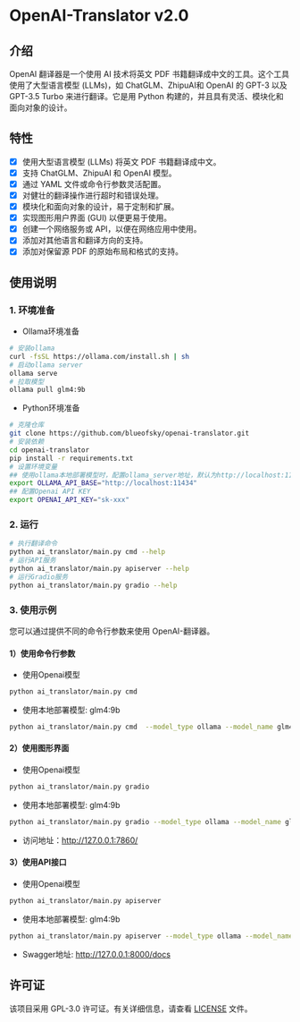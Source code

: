 # OpenAI-Translator v2.0

## 介绍

OpenAI 翻译器是一个使用 AI 技术将英文 PDF 书籍翻译成中文的工具。这个工具使用了大型语言模型 (LLMs)，如 ChatGLM、ZhipuAI和 OpenAI 的 GPT-3 以及 GPT-3.5 Turbo 来进行翻译。它是用 Python 构建的，并且具有灵活、模块化和面向对象的设计。

## 特性

- [X] 使用大型语言模型 (LLMs) 将英文 PDF 书籍翻译成中文。
- [X] 支持 ChatGLM、ZhipuAI 和 OpenAI 模型。
- [X] 通过 YAML 文件或命令行参数灵活配置。
- [X] 对健壮的翻译操作进行超时和错误处理。
- [X] 模块化和面向对象的设计，易于定制和扩展。
- [X] 实现图形用户界面 (GUI) 以便更易于使用。
- [X] 创建一个网络服务或 API，以便在网络应用中使用。
- [X] 添加对其他语言和翻译方向的支持。
- [X] 添加对保留源 PDF 的原始布局和格式的支持。

## 使用说明

### 1. 环境准备
* Ollama环境准备
```bash
# 安装ollama
curl -fsSL https://ollama.com/install.sh | sh
# 启动ollama server
ollama serve
# 拉取模型
ollama pull glm4:9b
```
* Python环境准备
```bash
# 克隆仓库
git clone https://github.com/blueofsky/openai-translator.git
# 安装依赖
cd openai-translator
pip install -r requirements.txt
# 设置环境变量
## 使用ollama本地部署模型时，配置ollama_server地址，默认为http://localhost:11434
export OLLAMA_API_BASE="http://localhost:11434"
## 配置Openai API KEY
export OPENAI_API_KEY="sk-xxx"
```

### 2. 运行
```bash
# 执行翻译命令
python ai_translator/main.py cmd --help
# 运行API服务
python ai_translator/main.py apiserver --help
# 运行Gradio服务
python ai_translator/main.py gradio --help
```

### 3. 使用示例

您可以通过提供不同的命令行参数来使用 OpenAI-翻译器。

#### 1）使用命令行参数

- 使用Openai模型
```bash
python ai_translator/main.py cmd 
```

- 使用本地部署模型: glm4:9b
```bash
python ai_translator/main.py cmd  --model_type ollama --model_name glm4:9b
```

#### 2）使用图形界面

- 使用Openai模型
```bash
python ai_translator/main.py gradio
```

- 使用本地部署模型: glm4:9b
```bash
python ai_translator/main.py gradio --model_type ollama --model_name glm4:9b
```

- 访问地址：http://127.0.0.1:7860/

#### 3）使用API接口

- 使用Openai模型
```bash
python ai_translator/main.py apiserver
```

- 使用本地部署模型: glm4:9b
```bash
python ai_translator/main.py apiserver --model_type ollama --model_name glm4:9b
```

- Swagger地址: http://127.0.0.1:8000/docs

## 许可证

该项目采用 GPL-3.0 许可证。有关详细信息，请查看 [LICENSE](LICENSE) 文件。




